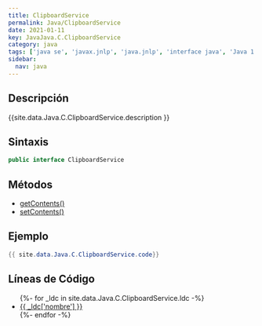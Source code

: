 ```yaml
---
title: ClipboardService
permalink: Java/ClipboardService
date: 2021-01-11
key: JavaJava.C.ClipboardService
category: java
tags: ['java se', 'javax.jnlp', 'java.jnlp', 'interface java', 'Java 1.4.2']
sidebar: 
  nav: java
---
```


## Descripción
{{site.data.Java.C.ClipboardService.description }}

## Sintaxis
~~~java
public interface ClipboardService
~~~

## Métodos
* [getContents()](/Java/ClipboardService/getContents)
* [setContents()](/Java/ClipboardService/setContents)

## Ejemplo
~~~java
{{ site.data.Java.C.ClipboardService.code}}
~~~

## Líneas de Código
<ul>
{%- for _ldc in site.data.Java.C.ClipboardService.ldc -%}
   <li>
       <a href="{{_ldc['url'] }}">{{ _ldc['nombre'] }}</a>
   </li>
{%- endfor -%}
</ul>
